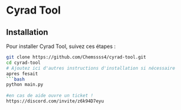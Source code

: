 # Cyrad Tool

## Installation

Pour installer Cyrad Tool, suivez ces étapes :

```bash
git clone https://github.com/Chemssss4/cyrad-tool.git
cd cyrad-tool
# Ajoutez ici d'autres instructions d'installation si nécessaire
apres fesait 
```bash
python main.py
 
#en cas de aide ouvre un ticket !
https://discord.com/invite/z6k94D7eyu
